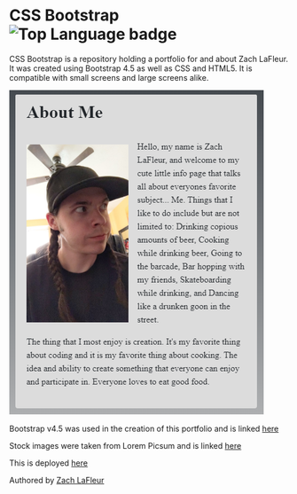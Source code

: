 # CSS Bootstrap ![Top Language badge](https://img.shields.io/github/languages/top/MrCartree/hw2-css-bootstrap)

CSS Bootstrap is a repository holding a portfolio for and about Zach LaFleur. It was created using Bootstrap 4.5 as well as CSS and HTML5. It is compatible with small screens and large screens alike.

![CSS Bootstrap Porfolio About Me Page](./Assets/Images/screenshot.PNG)

Bootstrap v4.5 was used in the creation of this portfolio and is linked [here](https://getbootstrap.com/)

Stock images were taken from Lorem Picsum and is linked [here](https://picsum.photos/)

This is deployed [here](https://mrcartree.github.io/my-portfoio/)

Authored by [Zach LaFleur](http://github.com/MrCartree)